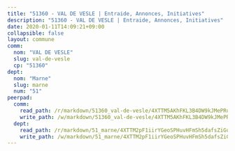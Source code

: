 ```yaml
---
title: "51360 - VAL DE VESLE | Entraide, Annonces, Initiatives"
description: "51360 - VAL DE VESLE | Entraide, Annonces, Initiatives"
date: 2020-01-11T14:09:21+09:00
collapsible: false
layout: commune
comm:
  nom: "VAL DE VESLE"
  slug: val-de-vesle
  cp: "51360"
dept:
  nom: "Marne"
  slug: marne
  num: "51"
peerpad:
  comm:
    read_path: /r/markdown/51360_val-de-vesle/4XTTM5AKhFKL3B4DW9kJMePRuudqik46exquzY34gcU2aQ5xG
    write_path: /w/markdown/51360_val-de-vesle/4XTTM5AKhFKL3B4DW9kJMePRuudqik46exquzY34gcU2aQ5xG-K3TgTzz43jfz9fQCUf1hv1sCZ9yXXvzYThePfJ9cbRkrqj6THaH9LJsosXr6Zq8PM8ZsRqhyyXbqqHHEPYKbCuvkjZ49KqzN1YzCxY5KvM85xsAkZT6PfEFyoaf9AMyQGGBPSFNU
  dept:
    read_path: /r/markdown/51_marne/4XTTM2pF1iirYGeoSPHuvHFmSh5dafsZiGuDVqApNYr9W2doe
    write_path: /w/markdown/51_marne/4XTTM2pF1iirYGeoSPHuvHFmSh5dafsZiGuDVqApNYr9W2doe-K3TgV7EpXmd75L5pz6aUTALihWsFeiubyposyfPgz6DbQby3ZQF3gNXaGqeRVGevfRz46yND7Y8QkCv5VozWFj5shZbEokjWNQrdmmsAHCxzuLQj5kuinh4kCdsefHKLdp7xhUwa
---
```


